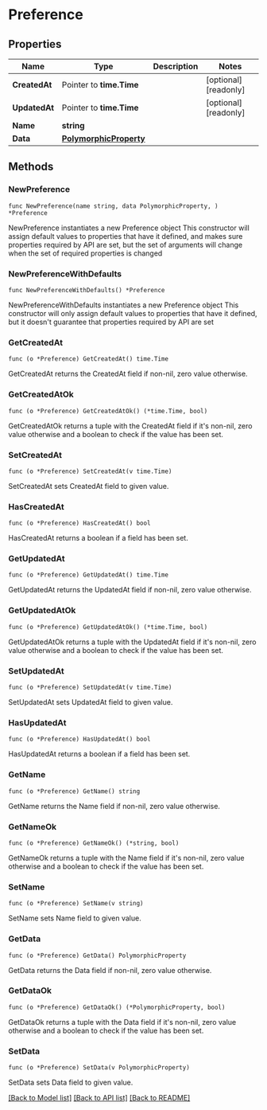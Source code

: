 # Preference

## Properties

Name | Type | Description | Notes
------------ | ------------- | ------------- | -------------
**CreatedAt** | Pointer to **time.Time** |  | [optional] [readonly] 
**UpdatedAt** | Pointer to **time.Time** |  | [optional] [readonly] 
**Name** | **string** |  | 
**Data** | [**PolymorphicProperty**](PolymorphicProperty.md) |  | 

## Methods

### NewPreference

`func NewPreference(name string, data PolymorphicProperty, ) *Preference`

NewPreference instantiates a new Preference object
This constructor will assign default values to properties that have it defined,
and makes sure properties required by API are set, but the set of arguments
will change when the set of required properties is changed

### NewPreferenceWithDefaults

`func NewPreferenceWithDefaults() *Preference`

NewPreferenceWithDefaults instantiates a new Preference object
This constructor will only assign default values to properties that have it defined,
but it doesn't guarantee that properties required by API are set

### GetCreatedAt

`func (o *Preference) GetCreatedAt() time.Time`

GetCreatedAt returns the CreatedAt field if non-nil, zero value otherwise.

### GetCreatedAtOk

`func (o *Preference) GetCreatedAtOk() (*time.Time, bool)`

GetCreatedAtOk returns a tuple with the CreatedAt field if it's non-nil, zero value otherwise
and a boolean to check if the value has been set.

### SetCreatedAt

`func (o *Preference) SetCreatedAt(v time.Time)`

SetCreatedAt sets CreatedAt field to given value.

### HasCreatedAt

`func (o *Preference) HasCreatedAt() bool`

HasCreatedAt returns a boolean if a field has been set.

### GetUpdatedAt

`func (o *Preference) GetUpdatedAt() time.Time`

GetUpdatedAt returns the UpdatedAt field if non-nil, zero value otherwise.

### GetUpdatedAtOk

`func (o *Preference) GetUpdatedAtOk() (*time.Time, bool)`

GetUpdatedAtOk returns a tuple with the UpdatedAt field if it's non-nil, zero value otherwise
and a boolean to check if the value has been set.

### SetUpdatedAt

`func (o *Preference) SetUpdatedAt(v time.Time)`

SetUpdatedAt sets UpdatedAt field to given value.

### HasUpdatedAt

`func (o *Preference) HasUpdatedAt() bool`

HasUpdatedAt returns a boolean if a field has been set.

### GetName

`func (o *Preference) GetName() string`

GetName returns the Name field if non-nil, zero value otherwise.

### GetNameOk

`func (o *Preference) GetNameOk() (*string, bool)`

GetNameOk returns a tuple with the Name field if it's non-nil, zero value otherwise
and a boolean to check if the value has been set.

### SetName

`func (o *Preference) SetName(v string)`

SetName sets Name field to given value.


### GetData

`func (o *Preference) GetData() PolymorphicProperty`

GetData returns the Data field if non-nil, zero value otherwise.

### GetDataOk

`func (o *Preference) GetDataOk() (*PolymorphicProperty, bool)`

GetDataOk returns a tuple with the Data field if it's non-nil, zero value otherwise
and a boolean to check if the value has been set.

### SetData

`func (o *Preference) SetData(v PolymorphicProperty)`

SetData sets Data field to given value.



[[Back to Model list]](../README.md#documentation-for-models) [[Back to API list]](../README.md#documentation-for-api-endpoints) [[Back to README]](../README.md)


